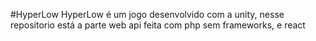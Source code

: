 #HyperLow
HyperLow é um jogo desenvolvido com a unity, nesse repositorio está a parte web
api feita com php sem frameworks, e react
